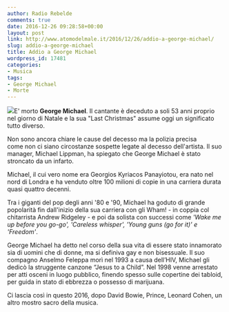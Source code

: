 ```yaml
---
author: Radio Rebelde
comments: true
date: 2016-12-26 09:28:58+00:00
layout: post
link: http://www.atomodelmale.it/2016/12/26/addio-a-george-michael/
slug: addio-a-george-michael
title: Addio a George Michael
wordpress_id: 17481
categories:
- Musica
tags:
- George Michael
- Morte
---
```


![](http://www.atomodelmale.it/wp-content/uploads/2016/12/George-Michael7-300x156.jpg)E' morto **George Michael**. Il cantante è deceduto a soli 53 anni proprio nel giorno di Natale e la sua "Last Christmas" assume oggi un significato tutto diverso.

Non sono ancora chiare le cause del decesso ma la polizia precisa come non ci siano circostanze sospette legate al decesso dell'artista. Il suo manager, Michael Lippman, ha spiegato che George Michael è stato stroncato da un infarto.

Michael, il cui vero nome era Georgios Kyriacos Panayiotou, era nato nel nord di Londra e ha venduto oltre 100 milioni di copie in una carriera durata quasi quattro decenni.

Tra i giganti del pop degli anni '80 e '90, Michael ha goduto di grande popolarità fin dall'inizio della sua carriera con gli Wham! - in coppia col chitarrista Andrew Ridgeley - e poi da solista con successi come _'Wake me up before you go-go', 'Careless whisper', 'Young guns (go for it)' e 'Freedom'_.



George Michael ha detto nel corso della sua vita di essere stato innamorato sia di uomini che di donne, ma si definiva gay e non bisessuale. Il suo compagno Anselmo Feleppa morì nel 1993 a causa dell’HIV, Michael gli dedicò la struggente canzone “Jesus to a Child”. Nel 1998 venne arrestato per atti osceni in luogo pubblico, finendo spesso sulle copertine dei tabloid, per guida in stato di ebbrezza o possesso di marijuana.

Ci lascia così in questo 2016, dopo David Bowie, Prince, Leonard Cohen, un altro mostro sacro della musica.
